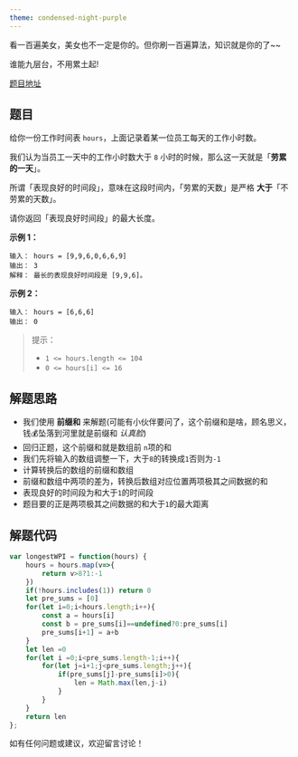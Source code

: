 ```yaml
---
theme: condensed-night-purple
---
```


看一百遍美女，美女也不一定是你的。但你刷一百遍算法，知识就是你的了~~

谁能九层台，不用累土起!

[题目地址](https://leetcode-cn.com/problems/longest-well-performing-interval/)

<!-- more -->


## 题目

给你一份工作时间表 `hours`，上面记录着某一位员工每天的工作小时数。

我们认为当员工一天中的工作小时数大于 `8` 小时的时候，那么这一天就是「**劳累的一天**」。

所谓「表现良好的时间段」，意味在这段时间内，「劳累的天数」是严格 **大于**「不劳累的天数」。

请你返回「表现良好时间段」的最大长度。

**示例 1：**

```
输入： hours = [9,9,6,0,6,6,9]
输出： 3
解释： 最长的表现良好时间段是 [9,9,6]。
```

**示例 2：**

```
输入： hours = [6,6,6]
输出： 0
```

> 提示：
> - `1 <= hours.length <= 104`
> - `0 <= hours[i] <= 16`

## 解题思路

- 我们使用 **前缀和** 来解题(可能有小伙伴要问了，这个前缀和是啥，顾名思义，钱💰坠落到河里就是前缀和 *认真脸*)
- 回归正题，这个前缀和就是数组前 `n`项的和
- 我们先将输入的数组调整一下，大于`8`的转换成`1`否则为`-1`
- 计算转换后的数组的前缀和数组
- 前缀和数组中两项的差为，转换后数组对应位置两项极其之间数据的和
- 表现良好的时间段为和大于`1`的时间段
- 题目要的正是两项极其之间数据的和大于`1`的最大距离

## 解题代码

```js
var longestWPI = function(hours) {
    hours = hours.map(v=>{
        return v>8?1:-1
    })
    if(!hours.includes(1)) return 0
    let pre_sums = [0]
    for(let i=0;i<hours.length;i++){
        const a = hours[i]
        const b = pre_sums[i]==undefined?0:pre_sums[i]
        pre_sums[i+1] = a+b
    }
    let len =0
    for(let i =0;i<pre_sums.length-1;i++){
        for(let j=i+1;j<pre_sums.length;j++){
            if(pre_sums[j]-pre_sums[i]>0){
                len = Math.max(len,j-i)
            }
        }
    }
    return len
};
```

如有任何问题或建议，欢迎留言讨论！
